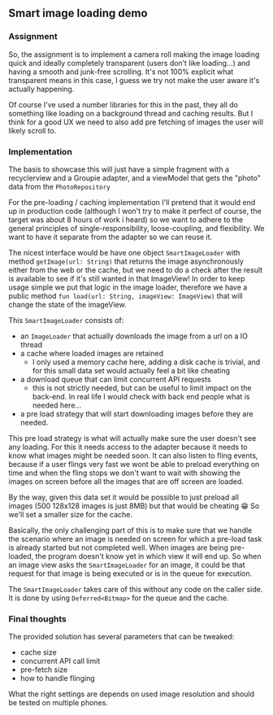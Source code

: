 ## Smart image loading demo

### Assignment
So, the assignment is to implement a camera roll making the image loading quick and ideally
completely transparent (users don’t like loading…) and having a smooth and junk-free scrolling.
It's not 100% explicit what transparent means in this case, I guess we try not make the user
aware it's actually happening.

Of course I've used a number libraries for this in the past, they all do something like loading on a
background thread and caching results. But I think for a good UX we need to also add pre fetching
of images the user will likely scroll to.

### Implementation

The basis to showcase this will just have a simple fragment with a recyclerview and a Groupie adapter,
and a viewModel that gets the "photo" data from the `PhotoRepository`

For the pre-loading / caching implementation I'll pretend that it would end up in production code
(although I won't try to make it perfect of course, the target was about 8 hours of work i heard)
so we want to adhere to the general principles of single-responsibility, loose-coupling, and flexibility.
We want to have it separate from the adapter so we can reuse it.

The nicest interface would be have one object `SmartImageLoader` with method `getImage(url: String)`
that returns the image asynchronously either from the web or the cache, but we need to do a check
after the result is available to see if it's still wanted in that ImageView! In order to keep usage
simple we put that logic in the image loader, therefore we have a public method
`fun load(url: String, imageView: ImageView)` that will change the state of the imageView.

This `SmartImageLoader` consists of:
- an `ImageLoader` that actually downloads the image from a url on a IO thread
- a cache where loaded images are retained
    - I only used a memory cache here, adding a disk cache is trivial, and for this small data set
     would actually feel a bit like cheating
- a download queue that can limit concurrent API requests
    - this is not strictly needed, but can be useful to limit impact on the back-end. In real life I
    would check with back end people what is needed here...
- a pre load strategy that will start downloading images before they are needed.

This pre load strategy is what will actually make sure the user doesn't see any loading.
For this it needs access to the adapter because it needs to know what images might be needed soon.
It can also listen to fling events, because if a user flings very fast
we wont be able to preload everything on time and when the fling stops we don't want to wait with
showing the images on screen before all the images that are off screen are loaded.

By the way, given this data set it would be possible to just preload all images
(500 128x128 images is just 8MB) but that would be cheating 😁 So we'll set a smaller size for the cache.

Basically, the only challenging part of this is to make sure that we handle the scenario where an
image is needed on screen for which a pre-load task is already started but not completed well.
When images are being pre-loaded, the program doesn't know yet in which view it will end up.
So when an image view asks the `SmartImageLoader` for an image, it could be that request for that
image is being executed or is in the queue for execution.

The `SmartImageLoader` takes care of this without any code on the caller side. It is done by using
`Deferred<Bitmap>` for the queue and the cache.

### Final thoughts

The provided solution has several parameters that can be tweaked:
- cache size
- concurrent API call limit
- pre-fetch size
- how to handle flinging

What the right settings are depends on used image resolution and should be tested on multiple phones.
